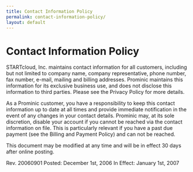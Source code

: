```yaml
---
title: Contact Information Policy
permalink: contact-information-policy/
layout: default
---
```

Contact Information Policy
==============

STARTcloud, Inc. maintains contact information for all customers, including but not limited to company name, company representative, phone number, fax number, e-mail, mailing and billing addresses. Prominic maintains this information for its exclusive business use, and does not disclose this information to third parties. Please see the Privacy Policy for more details. 

As a Prominic customer, you have a responsibility to keep this contact information up to date at all times and provide immediate notification in the event of any changes in your contact details. Prominic may, at its sole discretion, disable your account if you cannot be reached via the contact information on file. This is particularly relevant if you have a past due payment (see the Billing and Payment Policy) and can not be reached. 

This document may be modified at any time and will be in effect 30 days after online posting. 

Rev. 20060901
Posted: December 1st, 2006
In Effect: January 1st, 2007
